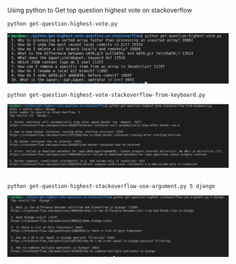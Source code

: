 Using python to
Get top question highest vote on stackoverflow
```
python get-question-highest-vote.py
```
![](./images/top10.PNG)

```
python get-question-highest-vote-stackoverflow-from-keyboard.py
```
![](./images/enterKeyboard.PNG)

```

python get-question-highest-stackoverflow-use-argument.py 5 django
```
![](./images/arg.PNG)
